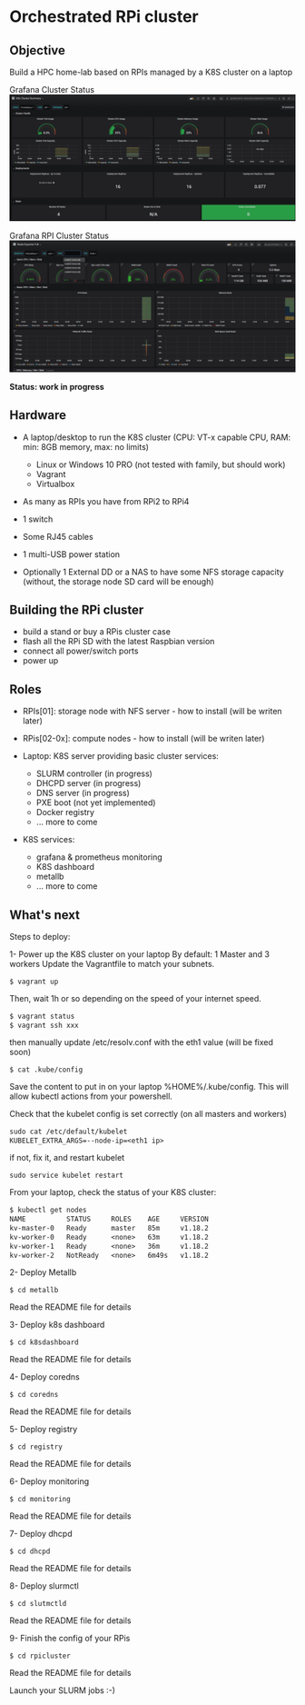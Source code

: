 # Orchestrated RPi cluster

## Objective
Build a HPC home-lab based on RPIs managed by a K8S cluster on a laptop

Grafana Cluster Status
![K8S Cluster view](imgs/grafClusterStatus.PNG)

Grafana RPI Cluster Status
![RPIs Cluster view](imgs/grafrpisstatus.PNG)

**Status: work in progress**

## Hardware
- A laptop/desktop to run the K8S cluster (CPU: VT-x capable CPU, RAM: min: 8GB memory, max: no limits)
    * Linux or Windows 10 PRO (not tested with family, but should work)
    * Vagrant
    * Virtualbox

- As many as RPIs you have from RPi2 to RPi4
- 1 switch
- Some RJ45 cables
- 1 multi-USB power station
- Optionally 1 External DD or a NAS to have some NFS storage capacity (without, the storage node SD card will be enough)

## Building the RPi cluster
- build a stand or buy a RPis cluster case
- flash all the RPi SD with the latest Raspbian version
- connect all power/switch ports
- power up 

## Roles
- RPIs[01]: storage node with NFS server - how to install (will be writen later)

- RPis[02-0x]: compute nodes  - how to install (will be writen later)

- Laptop: K8S server providing basic cluster services:
    * SLURM controller (in progress)
    * DHCPD server (in progress)
    * DNS server (in progress)
    * PXE boot (not yet implemented)
    * Docker registry
    * ... more to come
- K8S services:
    * grafana & prometheus monitoring
    * K8S dashboard
    * metallb
    * ... more to come

## What's next

Steps to deploy:

1- Power up the K8S cluster on your laptop
By default: 1 Master and 3 workers
Update the Vagrantfile to match your subnets.
```
$ vagrant up
```
Then, wait 1h or so depending on the speed of your internet speed.
```
$ vagrant status
$ vagrant ssh xxx
```
then manually update /etc/resolv.conf with the eth1 value (will be fixed soon)
```
$ cat .kube/config
```
Save the content to put in on your laptop %HOME%/.kube/config. This will allow kubectl actions from your powershell.

Check that the kubelet config is set correctly (on all masters and workers)
```
sudo cat /etc/default/kubelet
KUBELET_EXTRA_ARGS=--node-ip=<eth1 ip>
```
if not, fix it, and restart kubelet
```
sudo service kubelet restart
```

From your laptop, check the status of your K8S cluster:
```
$ kubectl get nodes
NAME          STATUS     ROLES    AGE     VERSION
kv-master-0   Ready      master   85m     v1.18.2
kv-worker-0   Ready      <none>   63m     v1.18.2
kv-worker-1   Ready      <none>   36m     v1.18.2
kv-worker-2   NotReady   <none>   6m49s   v1.18.2
```

2- Deploy Metallb
```
$ cd metallb
```
Read the README file for details

3- Deploy k8s dashboard
```
$ cd k8sdashboard
```
Read the README file for details

4- Deploy coredns
```
$ cd coredns
```
Read the README file for details

5- Deploy registry
```
$ cd registry
```
Read the README file for details

6- Deploy monitoring
```
$ cd monitoring
```
Read the README file for details

7- Deploy dhcpd
```
$ cd dhcpd
```
Read the README file for details

8- Deploy slurmctl
```
$ cd slutmctld
```
Read the README file for details

9- Finish the config of your RPis
```
$ cd rpicluster
```
Read the README file for details

Launch your SLURM jobs :-)